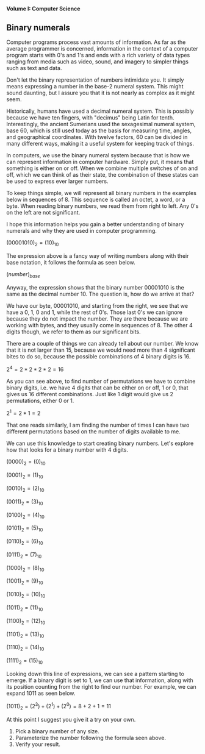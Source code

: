 #### Volume I: Computer Science

## Binary numerals

Computer programs process vast amounts of information. As far as the average programmer is concerned, information in the context of a computer program starts with 0's and 1's and ends with a rich variety of data types ranging from media such as video, sound, and imagery to simpler things such as text and data.

Don't let the binary representation of numbers intimidate you. It simply means expressing a number in the base-2 numeral system. This might sound daunting, but I assure you that it is not nearly as complex as it might seem.

Historically, humans have used a decimal numeral system. This is possibly because we have ten fingers, with "decimus" being Latin for tenth. Interestingly, the ancient Sumerians used the sexagesimal numeral system, base 60, which is still used today as the basis for measuring time, angles, and geographical coordinates. With twelve factors, 60 can be divided in many different ways, making it a useful system for keeping track of things.

In computers, we use the binary numeral system because that is how we can represent information in computer hardware. Simply put, it means that something is either on or off. When we combine multiple switches of on and off, which we can think of as their state, the combination of these states can be used to express ever larger numbers.

To keep things simple, we will represent all binary numbers in the examples below in sequences of 8. This sequence is called an octet, a word, or a byte. When reading binary numbers, we read them from right to left. Any 0's on the left are not significant.

I hope this information helps you gain a better understanding of binary numerals and why they are used in computer programming.

$(00001010)_2 = (10)_{10}$

The expression above is a fancy way of writing numbers along with their base notation, it follows the formula as seen below.

$(number)_{base}$

Anyway, the expression shows that the binary number 00001010 is the same as the decimal number 10. The question is, how do we arrive at that?

We have our byte, 00001010, and starting from the right, we see that we have a 0, 1, 0 and 1, while the rest of 0's. Those last 0's we can ignore because they do not impact the number. They are there because we are working with bytes, and they usually come in sequences of 8. The other 4 digits though, we refer to them as our significant bits.

There are a couple of things we can already tell about our number. We know that it is not larger than 15, because we would need more than 4 significant bites to do so, because the possible combinations of 4 binary digits is 16.

$2^4 = 2 * 2 * 2 * 2 = 16$

As you can see above, to find number of permutations we have to combine binary digits, i.e. we have 4 digits that can be either on or off, 1 or 0, that gives us 16 different combinations. Just like 1 digit would give us 2 permutations, either 0 or 1.

$2^1 = 2 * 1 = 2$

That one reads similarly, I am finding the number of times I can have two different permutations based on the number of digits available to me.

We can use this knowledge to start creating binary numbers. Let's explore how that looks for a binary number with 4 digits.

$(0000)_2 = (0)_{10}$

$(0001)_2 = (1)_{10}$

$(0010)_2 = (2)_{10}$

$(0011)_2 = (3)_{10}$

$(0100)_2 = (4)_{10}$

$(0101)_2 = (5)_{10}$

$(0110)_2 = (6)_{10}$

$(0111)_2 = (7)_{10}$

$(1000)_2 = (8)_{10}$

$(1001)_2 = (9)_{10}$

$(1010)_2 = (10)_{10}$

$(1011)_2 = (11)_{10}$

$(1100)_2 = (12)_{10}$

$(1101)_2 = (13)_{10}$

$(1110)_2 = (14)_{10}$

$(1111)_2 = (15)_{10}$

Looking down this line of expressions, we can see a pattern starting to emerge. If a binary digit is set to 1, we can use that information, along with its position counting from the right to find our number. For example, we can expand $1011$ as seen below.

$(1011)_2 = (2^3) + (2^1) + (2^0) =  8 + 2 + 1 = 11$

At this point I suggest you give it a try on your own.

1. Pick a binary number of any size.
2. Parameterize the number following the formula seen above.
3. Verify your result.
